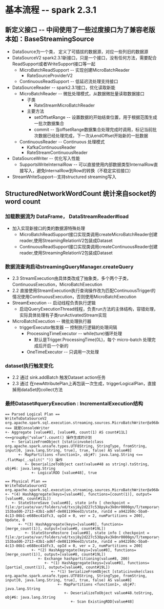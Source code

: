 #   基本流程 -- spark 2.3.1
## 新定义接口 -- 中间使用了一些过度接口为了兼容老版本如：BaseStreamingSource
*   DataSource为一个类， 定义了可插拔的数据源，对应一些列旧的数据源
*   DataSourceV2 spark2.3.1新接口，只是一个接口，没有任何方法，需要配合ReadSupport或者WriteSupport接口等一起
    +   MicroBatchReadSupport -- 实现创建MicroBatchReader
        *   RateSourceProviderV2
    +   ContinuousReadSupport -- 低延迟流处理支持接口
*   DataSourceReader -- spark2.3.1接口，优化读取新能   
    *   MicroBatchReader -- 微批处理模式，从数据微批量读取数据接口
        -   子类
            -   RateStreamMicroBatchReader
        -   主要方法
            +   setOffsetRange -- 设置数据的开始结束位置，用于根据范围生成一批次数据集合
            +   commit -- 当offsetRange数据集合处理完成时调用，标记当前批次数据已经处理完成，下一次从endOffset开始新的一批数据
    *   ContinuousReader -- Continuous 处理模式
        -   KafkaContinuousReader
        -   RateStreamContinuousReader
*   DataSourceWriter --  优化写入性能
    -   SupportsWriteInternalRow -- 可以直接使用内部数据类型InternalRow直接写入，避免InternalRow到Row的转换（不稳定实验接口）
*   StreamWriteSupport--支持structured streaming写入


##  StructuredNetworkWordCount 统计来自socket的word count
###   加载数据流为 DataFrame， DataStreamReader#load
*   加入实现新接口的类的数据源特殊处理
    -    MicroBatchReadSupport接口实现类调用createMicroBatchReader创建reader,使用StreamingRelationV2包装成Dataset 
    -    ContinuousReadSupport接口实现类调用createContinuousReader创建reader,使用StreamingRelationV2包装成Dataset 

### 数据流查询启动streamingQueryManager.createQuery  
*   2.3 StreamExecution由具体类改成了抽象类，多个两个子类，ContinuousExecution，MicroBatchExecution
*   2.2 直接使用StreamExecution执行查询操作改为匹配ContinuousTrigger的情况使用ContinuousExecution，否则使用MicroBatchExecution
*   StreamExecution -- 启动线程负责执行逻辑
    -   启动QueryExecutionThread线程，负责run方法的主体结构，容错处理，实际具体处理有子类runActivatedStream实现
*   MicroBatchExecution -- 微批处理执行器
    -   triggerExecutor触发器 -- 控制执行逻辑的处理间隔
        +   ProcessingTimeExecutor -- while(ture)循环处理
            *   默认是Trigger.ProcessingTime(0L)，每个 micro-batch 处理完成后开启一个新的
        +   OneTimeExecutor -- 只调用一次处理

### dataset执行触发变化
*   2.2 通过 sink.addBatch 触发Dataset action任务
*   2.3 通过 在newAttributePlan上再包装一次生成，triggerLogicalPlan，直接掉用dataSet的collect方法

### 最终Dataset#queryExecution : IncrementalExecution结构
```
== Parsed Logical Plan ==
WriteToDataSourceV2 org.apache.spark.sql.execution.streaming.sources.MicroBatchWriter@a968e33  <== 就是ConsoleWriter
+- Aggregate [value#8], [value#8, count(1) AS count#11L] <==groupBy("value").count() 操作生成的计划
   +- SerializeFromObject [staticinvoke(class org.apache.spark.unsafe.types.UTF8String, StringType, fromString, input[0, java.lang.String, true], true, false) AS value#8]
      +- MapPartitions <function1>, obj#7: java.lang.String <== .flatMap(_.split(" ")) 操作
         +- DeserializeToObject cast(value#48 as string).toString, obj#6: java.lang.String
            +- LogicalRDD [value#48], true

== Physical Plan ==
WriteToDataSourceV2 org.apache.spark.sql.execution.streaming.sources.MicroBatchWriter@a968e33
+- *(4) HashAggregate(keys=[value#8], functions=[count(1)], output=[value#8, count#11L])
   +- StateStoreSave [value#8], state info [ checkpoint = file:/private/var/folders/vd/txsj8y2d227c538pykv3k0nr0000gn/T/temporary-153badd6-2713-43b1-ad6f-de081199eed3/state, runId = a942260c-5ba0-4c13-86b1-e688ec41dfc3, opId = 0, ver = 2, numPartitions = 200], Update, 0
      +- *(3) HashAggregate(keys=[value#8], functions=[merge_count(1)], output=[value#8, count#19L])
         +- StateStoreRestore [value#8], state info [ checkpoint = file:/private/var/folders/vd/txsj8y2d227c538pykv3k0nr0000gn/T/temporary-153badd6-2713-43b1-ad6f-de081199eed3/state, runId = a942260c-5ba0-4c13-86b1-e688ec41dfc3, opId = 0, ver = 2, numPartitions = 200]
            +- *(2) HashAggregate(keys=[value#8], functions=[merge_count(1)], output=[value#8, count#19L])
               +- Exchange hashpartitioning(value#8, 200)
                  +- *(1) HashAggregate(keys=[value#8], functions=[partial_count(1)], output=[value#8, count#19L])
                     +- *(1) SerializeFromObject [staticinvoke(class org.apache.spark.unsafe.types.UTF8String, StringType, fromString, input[0, java.lang.String, true], true, false) AS value#8]
                        +- MapPartitions <function1>, obj#7: java.lang.String
                           +- DeserializeToObject value#48.toString, obj#6: java.lang.String
                              +- Scan ExistingRDD[value#48]
```


